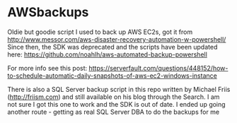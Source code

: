 # AWSbackups

Oldie but goodie script I used to back up AWS EC2s, got it from http://www.messor.com/aws-disaster-recovery-automation-w-powershell/
Since then, the SDK was deprecated and the scripts have been updated here: https://github.com/noahlh/aws-automated-backup-powershell

For more info see this post:
https://serverfault.com/questions/448152/how-to-schedule-automatic-daily-snapshots-of-aws-ec2-windows-instance

There is also a SQL Server backup script in this repo written by Michael Friis (http://friism.com) and still available on his blog through the Search. I am not sure I got this one to work and the SDK is out of date. I ended up going another route - getting as real SQL Server DBA to do the backups for me
